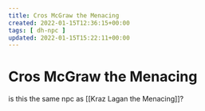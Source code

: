 ```yaml
---
title: Cros McGraw the Menacing
created: 2022-01-15T12:36:15+00:00
tags: [ dh-npc ]
updated: 2022-01-15T15:22:11+00:00
---
```

# Cros McGraw the Menacing

is this the same npc as [[Kraz Lagan the Menacing]]?